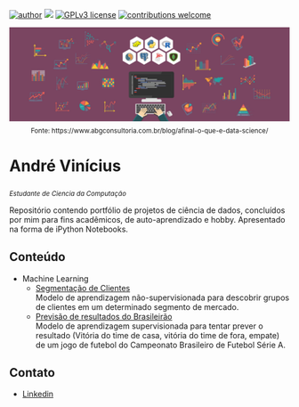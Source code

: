 [![author](https://img.shields.io/badge/author-AndreVinicius-red.svg)](https://www.linkedin.com/in/andre-vinicius-mendes-barros-800410195/) [![](https://img.shields.io/badge/python-3.7+-blue.svg)](https://www.python.org/downloads/release/python-365/) [![GPLv3 license](https://img.shields.io/badge/License-GPLv3-blue.svg)](http://perso.crans.org/besson/LICENSE.html) [![contributions welcome](https://img.shields.io/badge/contributions-welcome-brightgreen.svg?style=flat)](https://github.com/andreviniciusmb/Data_Science)

<p align="center">
  <img src="imagem.jpg" >
  <sub>Fonte: https://www.abgconsultoria.com.br/blog/afinal-o-que-e-data-science/</sub>
</p>

# André Vinícius
<sub>*Estudante de Ciencia da Computação*</sub>

Repositório contendo portfólio de projetos de ciência de dados, concluídos por mim para fins acadêmicos, de auto-aprendizado e hobby. Apresentado na forma de iPython Notebooks.

## Conteúdo
<ul>
  <li>Machine Learning
    <ul>
      <li><a href='https://github.com/andreviniciusmb/Data_Science/tree/master/Market_Segmentation'>Segmentação de Clientes</a></li>
      Modelo de aprendizagem não-supervisionada para descobrir grupos de clientes em um determinado segmento de mercado.
      <li><a href='https://github.com/andreviniciusmb/Data_Science/tree/master/Previsao_Futebol'>Previsão de resultados do Brasileirão</a></li>
      Modelo de aprendizagem supervisionada para tentar prever o resultado (Vitória do time de casa, vitória do time de fora, empate) de um jogo de futebol do Campeonato Brasileiro de Futebol Série A.
    </ul>
  </li>
</ul>

## Contato
<ul>
  <li><a href='https://www.linkedin.com/in/andre-vinicius-mendes-barros-800410195/'>Linkedin</a></li>
</ul>
